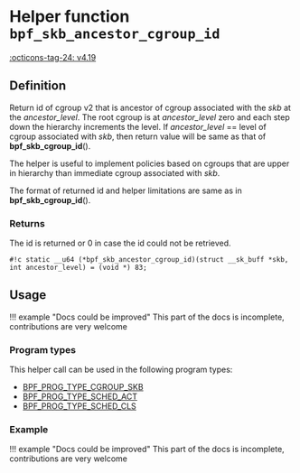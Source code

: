# Helper function `bpf_skb_ancestor_cgroup_id`

<!-- [FEATURE_TAG](bpf_skb_ancestor_cgroup_id) -->
[:octicons-tag-24: v4.19](https://github.com/torvalds/linux/commit/7723628101aaeb1d723786747529b4ea65c5b5c5)
<!-- [/FEATURE_TAG] -->

## Definition

<!-- [HELPER_FUNC_DEF] -->
Return id of cgroup v2 that is ancestor of cgroup associated with the _skb_ at the _ancestor_level_.  The root cgroup is at _ancestor_level_ zero and each step down the hierarchy increments the level. If _ancestor_level_ == level of cgroup associated with _skb_, then return value will be same as that of **bpf_skb_cgroup_id**().

The helper is useful to implement policies based on cgroups that are upper in hierarchy than immediate cgroup associated with _skb_.

The format of returned id and helper limitations are same as in **bpf_skb_cgroup_id**().

### Returns

The id is returned or 0 in case the id could not be retrieved.

`#!c static __u64 (*bpf_skb_ancestor_cgroup_id)(struct __sk_buff *skb, int ancestor_level) = (void *) 83;`
<!-- [/HELPER_FUNC_DEF] -->

## Usage

!!! example "Docs could be improved"
    This part of the docs is incomplete, contributions are very welcome

### Program types

This helper call can be used in the following program types:

<!-- DO NOT EDIT MANUALLY -->
<!-- [HELPER_FUNC_PROG_REF] -->
 * [BPF_PROG_TYPE_CGROUP_SKB](../program-type/BPF_PROG_TYPE_CGROUP_SKB.md)
 * [BPF_PROG_TYPE_SCHED_ACT](../program-type/BPF_PROG_TYPE_SCHED_ACT.md)
 * [BPF_PROG_TYPE_SCHED_CLS](../program-type/BPF_PROG_TYPE_SCHED_CLS.md)
<!-- [/HELPER_FUNC_PROG_REF] -->

### Example

!!! example "Docs could be improved"
    This part of the docs is incomplete, contributions are very welcome

